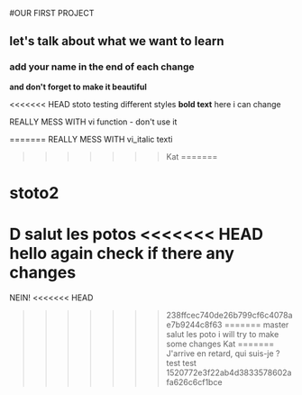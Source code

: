 #OUR FIRST PROJECT
## let's talk about what we want to learn
### add your name in the end of each change

**and don't forget to make it beautiful**

<<<<<<< HEAD
 stoto testing different styles
**bold text**
here i can change

REALLY MESS WITH vi function - don't use it

=======
REALLY MESS WITH vi_italic texti
>>>>>>> Kat
=======
# stoto2
D
salut les potos
<<<<<<< HEAD
hello again check if there any changes
=======
NEIN!
<<<<<<< HEAD
>>>>>>> 238ffcec740de26b799cf6c4078ae7b9244c8f63
=======
>>>>>>> master
salut les poto i will try to make some changes
>>>>>>> Kat
=======
J'arrive en retard, qui suis-je ?
test test
>>>>>>> 1520772e3f22ab4d3833578602afa626c6cf1bce
